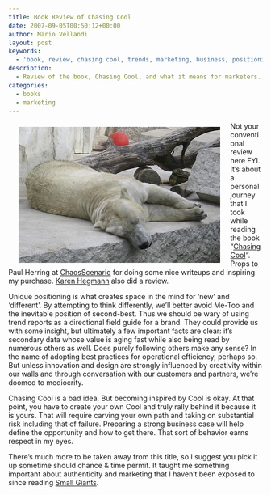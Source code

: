 ```yaml
---
title: Book Review of Chasing Cool
date: 2007-09-05T00:50:12+00:00
author: Mario Vellandi
layout: post
keywords:
  - 'book, review, chasing cool, trends, marketing, business, positioning, brand, design, authenticity '
description:
  - Review of the book, Chasing Cool, and what it means for marketers. While the concept of "cool" is based on trends, there are certain key attributes that make it so.
categories:
  - books
  - marketing
---
```

<img src="../images/wp-content/uploads/2008/03/polarbear.jpg" alt="polar bear photo" hspace="20" vspace="10" align="left" />Not your conventional review here FYI. It&#8217;s about a personal journey that I took while reading the book &#8220;[Chasing Cool](http://www.amazon.com/gp/product/0743497090?ie=UTF8&tag=melodinmarke-20&linkCode=as2&camp=1789&creative=390957&creativeASIN=0743497090)&#8220;. Props to Paul Herring at [ChaosScenario](http://www.chaosscenario.com/main/ "chaos scenario blog") for doing some nice writeups and inspiring my purchase. [Karen Hegmann](http://karenhegmann.typepad.com/tellingthestory/ "karen hegmann's blog") also did a review.

Unique positioning is what creates space in the mind for &#8216;new&#8217; and &#8216;different&#8217;. By attempting to think differently, we&#8217;ll better avoid Me-Too and the inevitable position of second-best. Thus we should be wary of using trend reports as a directional field guide for a brand. They could provide us with some insight, but ultimately a few important facts are clear: it&#8217;s secondary data whose value is aging fast while also being read by numerous others as well. Does purely following others make any sense? In the name of adopting best practices for operational efficiency, perhaps so. But unless innovation and design are strongly influenced by creativity within our walls and through conversation with our customers and partners, we&#8217;re doomed to mediocrity.

Chasing Cool is a bad idea. But becoming inspired by Cool is okay. At that point, you have to create your own Cool and truly rally behind it because it is yours. That will require carving your own path and taking on substantial risk including that of failure. Preparing a strong business case will help define the opportunity and how to get there. That sort of behavior earns respect in my eyes.

There&#8217;s much more to be taken away from this title, so I suggest you pick it up sometime should chance & time permit. It taught me something important about authenticity and marketing that I haven&#8217;t been exposed to since reading [Small Giants](http://www.amazon.com/gp/product/1591841496?ie=UTF8&tag=melodinmarke-20&linkCode=as2&camp=1789&creative=390957&creativeASIN=1591841496).
